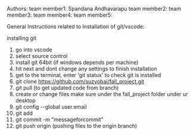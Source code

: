 Authors:
team member1: Spandana Andhavarapu
team member2: 
team member3: 
team member4:
team member5: 

General Instructions related to Installation of git/vscode:

installing git
1. go into vscode
2. select source control 
3. install git 64bit (if windows depends per machine)
4. hit next and dont change any settings to finish installation
5. get to the terminal, enter 'git status' to check git is installed
6. git clone https://github.com/suzyobai/fall_project.git
7. git pull (to get updated code from branch)
8. create or change files make sure under the fall_project folder under ur desktop
9. git config --global user.email <emailrelatedtogitaccount>
10. git add <filename>
11. git commit -m "messageforcommit"
12. git push origin (pushing files to the origin branch)
